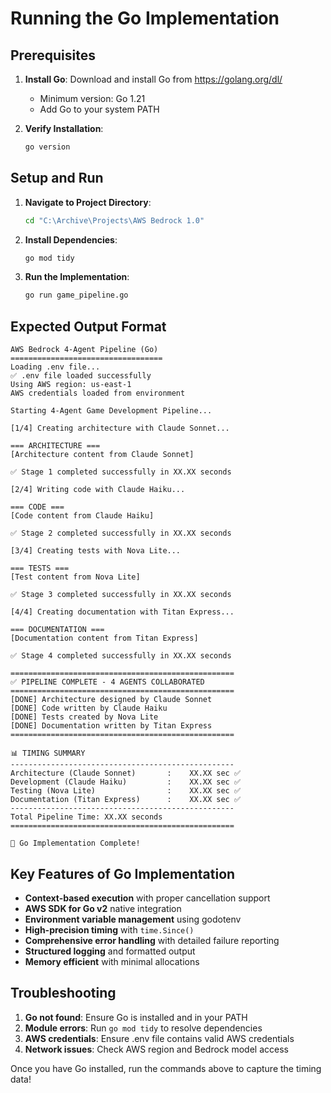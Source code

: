 # Running the Go Implementation

## Prerequisites

1. **Install Go**: Download and install Go from https://golang.org/dl/
   - Minimum version: Go 1.21
   - Add Go to your system PATH

2. **Verify Installation**:
   ```bash
   go version
   ```

## Setup and Run

1. **Navigate to Project Directory**:
   ```bash
   cd "C:\Archive\Projects\AWS Bedrock 1.0"
   ```

2. **Install Dependencies**:
   ```bash
   go mod tidy
   ```

3. **Run the Implementation**:
   ```bash
   go run game_pipeline.go
   ```

## Expected Output Format

```
AWS Bedrock 4-Agent Pipeline (Go)
==================================
Loading .env file...
✅ .env file loaded successfully
Using AWS region: us-east-1
AWS credentials loaded from environment

Starting 4-Agent Game Development Pipeline...

[1/4] Creating architecture with Claude Sonnet...

=== ARCHITECTURE ===
[Architecture content from Claude Sonnet]

✅ Stage 1 completed successfully in XX.XX seconds

[2/4] Writing code with Claude Haiku...

=== CODE ===
[Code content from Claude Haiku]

✅ Stage 2 completed successfully in XX.XX seconds

[3/4] Creating tests with Nova Lite...

=== TESTS ===
[Test content from Nova Lite]

✅ Stage 3 completed successfully in XX.XX seconds

[4/4] Creating documentation with Titan Express...

=== DOCUMENTATION ===
[Documentation content from Titan Express]

✅ Stage 4 completed successfully in XX.XX seconds

==================================================
✅ PIPELINE COMPLETE - 4 AGENTS COLLABORATED
==================================================
[DONE] Architecture designed by Claude Sonnet
[DONE] Code written by Claude Haiku
[DONE] Tests created by Nova Lite
[DONE] Documentation written by Titan Express
==================================================

📊 TIMING SUMMARY
--------------------------------------------------
Architecture (Claude Sonnet)       :    XX.XX sec ✅
Development (Claude Haiku)         :    XX.XX sec ✅
Testing (Nova Lite)                :    XX.XX sec ✅
Documentation (Titan Express)      :    XX.XX sec ✅
--------------------------------------------------
Total Pipeline Time: XX.XX seconds
==================================================

🚀 Go Implementation Complete!
```

## Key Features of Go Implementation

- **Context-based execution** with proper cancellation support
- **AWS SDK for Go v2** native integration
- **Environment variable management** using godotenv
- **High-precision timing** with `time.Since()`
- **Comprehensive error handling** with detailed failure reporting
- **Structured logging** and formatted output
- **Memory efficient** with minimal allocations

## Troubleshooting

1. **Go not found**: Ensure Go is installed and in your PATH
2. **Module errors**: Run `go mod tidy` to resolve dependencies
3. **AWS credentials**: Ensure .env file contains valid AWS credentials
4. **Network issues**: Check AWS region and Bedrock model access

Once you have Go installed, run the commands above to capture the timing data!